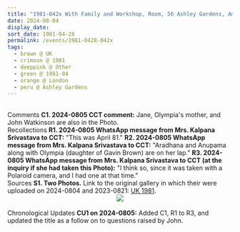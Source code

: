 ```yaml
---
title: "1981-042x With Family and Workshop, Room, 56 Ashley Gardens, Ambrosden Avenue (near Victoria Station), London, UK"
date: 2024-08-04
display_date: 
sort_date: 1981-04-28
permalink: /events/1981-0428-042x
tags:
  - brown @ UK
  - crimson @ 1981
  - deeppink @ Other
  - green @ 1981-04
  - orange @ London  
  - peru @ Ashley Gardens
---
```


<br>

<wave-list>
  <list-title color="DarkSeaGreen" width="55">Comments</list-title>
  <list-item color="BlanchedAlmond" width="280"><b>C1. 2024-0805 CCT comment:</b> Jane, Olympia's mother, and John Watkinson are also in the Photo.</list-item>
</wave-list>

<br>

<wave-list>
  <list-title color="DarkSeaGreen" width="65"> Recollections</list-title>
  <list-item color="BlanchedAlmond" width="280"><b>R1. 2024-0805 WhatsApp message from Mrs. Kalpana Srivastava to CCT:</b> "This was April 81."</list-item>
  <list-item color="Lavender" width="280"><b>R2. 2024-0805 WhatsApp message from Mrs. Kalpana Srivastava to CCT:</b> "Aradhana and Anupama along with Olympia (daughter of Gavin Brown) are on her lap."</list-item>
  <list-item color="BlanchedAlmond" width="280"><b>R3. 2024-0805 WhatsApp message from Mrs. Kalpana Srivastava to CCT (at the inquiry if she had taken this Photo):</b> "I think so, since it was taken with a Polaroid camera, and I had one at that time."</list-item>  
</wave-list>

<br>

<wave-list>
  <list-title color="DarkSeaGreen" width="40">Sources</list-title>
  <list-item color="BlanchedAlmond"  width="280"><b>S1. Two Photos.</b> Link to the original gallery in which their were uploaded on 2024-0804 and 2023-0821: <a href="https://eternalmoments.smugmug.com/Countries/UK/1981/">UK 1981</a>.</list-item>
</wave-list>

<div style="text-align: center"><img src="https://pub-bcc3cbe9b1e94ba1ac28915f7a3900fa.r2.dev/1981-042x_With_Family_and_Workshop_56_Ashley_Gardens_Ambrosden_Avenue_(near_Victoria_Station)_London_UK_01_(Photo_credit_Mrs._Kalpana_Srivastava_Patricia_Proenza_Collection).jpg" /></div>

<br>

<wave-list>
  <list-title color="DarkSeaGreen" width="110">Chronological Updates</list-title>
  <list-item color="BlanchedAlmond"  width="280"><b>CU1 on 2024-0805:</b> Added C1, R1 to R3, and updated the title as a follow on to questions raised by John.</list-item>
</wave-list>